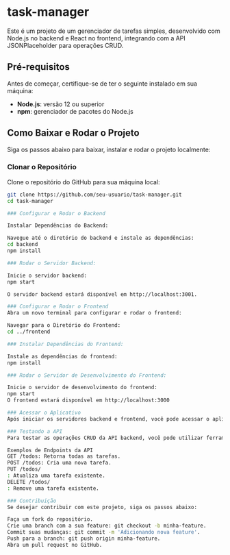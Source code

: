 # task-manager


Este é um projeto de um gerenciador de tarefas simples, desenvolvido com Node.js no backend e React no frontend, integrando com a API JSONPlaceholder para operações CRUD.

## Pré-requisitos

Antes de começar, certifique-se de ter o seguinte instalado em sua máquina:

- **Node.js**: versão 12 ou superior
- **npm**: gerenciador de pacotes do Node.js

## Como Baixar e Rodar o Projeto

Siga os passos abaixo para baixar, instalar e rodar o projeto localmente:

### Clonar o Repositório

Clone o repositório do GitHub para sua máquina local:

```bash
git clone https://github.com/seu-usuario/task-manager.git
cd task-manager

### Configurar e Rodar o Backend

Instalar Dependências do Backend:

Navegue até o diretório do backend e instale as dependências:
cd backend
npm install

### Rodar o Servidor Backend:

Inicie o servidor backend:
npm start

O servidor backend estará disponível em http://localhost:3001.

### Configurar e Rodar o Frontend
Abra um novo terminal para configurar e rodar o frontend:

Navegar para o Diretório do Frontend:
cd ../frontend

### Instalar Dependências do Frontend:

Instale as dependências do frontend:
npm install

### Rodar o Servidor de Desenvolvimento do Frontend:

Inicie o servidor de desenvolvimento do frontend:
npm start
O frontend estará disponível em http://localhost:3000

### Acessar o Aplicativo
Após iniciar os servidores backend e frontend, você pode acessar o aplicativo Task Manager em seu navegador utilizando o endereço http://localhost:3000.

### Testando a API
Para testar as operações CRUD da API backend, você pode utilizar ferramentas como Postman ou simplesmente realizar requisições HTTP diretamente.

Exemplos de Endpoints da API
GET /todos: Retorna todas as tarefas.
POST /todos: Cria uma nova tarefa.
PUT /todos/
: Atualiza uma tarefa existente.
DELETE /todos/
: Remove uma tarefa existente.

### Contribuição
Se desejar contribuir com este projeto, siga os passos abaixo:

Faça um fork do repositório.
Crie uma branch com a sua feature: git checkout -b minha-feature.
Commit suas mudanças: git commit -m 'Adicionando nova feature'.
Push para a branch: git push origin minha-feature.
Abra um pull request no GitHub.
